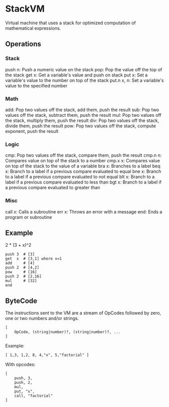 # StackVM

Virtual machine that uses a stack for optimized computation of mathematical expressions. 

## Operations

### Stack
push n: Push a numeric value on the stack
pop: Pop the value off the top of the stack
get x: Get a variable's value and push on stack
put x: Set a variable's value to the number on top of the stack
put.n x, n: Set a variable's value to the specified number

### Math
add: Pop two values off the stack, add them, push the result
sub: Pop two values off the stack, subtract them, push the result
mul: Pop two values off the stack, multiply them, push the result
div: Pop two values off the stack, divide them, push the result
pow: Pop two values off the stack, compute exponent, push the result

### Logic
cmp: Pop two values off the stack, compare them, push the result
cmp.n n: Compares value on top of the stack to a number 
cmp.x x: Compares value on top of the stack to the value of a variable 
bra x: Branches to a label
beq x: Branch to a label if a previous compare evaluated to equal
bne x: Branch to a label if a previous compare evaluated to not equal
blt x: Branch to a label if a previous compare evaluated to less than
bgt x: Branch to a label if a previous compare evaluated to greater than

### Misc
call x: Calls a subroutine
err x: Throws an error with a message
end: Ends a program or subroutine

## Example

2 * (3 + x)^2

    push 3  # [3]
    get  x  # [3,1] where x=1
    add     # [4]
    push 2  # [4,2]
    pow     # [16]
    push 2  # [2,16]
    mul     # [32]
    end

## ByteCode
The instructions sent to the VM are a stream of OpCodes followed by zero, one or two numbers and/or strings.
```
[
    OpCode, (string|number)?, (string|number)?, ...
]
```

Example:

```
[ 1,3, 1,2, 8, 4,"x", 5,"factorial" ]
```

With opcodes:
```
[
    push, 3,
    push, 2,
    mul,
    put, "x",
    call, "factorial"
]
```
